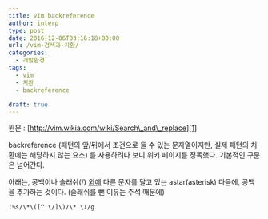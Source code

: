 ```yaml
---
title: vim backreference
author: interp
type: post
date: 2016-12-06T03:16:18+00:00
url: /vim-검색과-치환/
categories:
  - 개발환경
tags:
  - vim
  - 치환
  - backreference

draft: true
---
```

원문 : [http://vim.wikia.com/wiki/Search\_and\_replace][1]

backreference (패턴의 앞/뒤에서 조건으로 둘 수 있는 문자열이지만, 실제 패턴의 치환에는 해당하지 않는 요소) 를 사용하려다 보니 위키 페이지를 정독했다. 기본적인 구문은 넘어간다.

아래는, 공백이나 슬래쉬(/) <span style="text-decoration: underline;">외에</span> 다른 문자를 달고 있는 astar(asterisk) 다음에, 공백을 추가하는 것이다. (슬래쉬를 뺀 이유는 주석 때문에)

```plain
:%s/\*\([^ \/]\)/\* \1/g
```

 [1]: http://vim.wikia.com/wiki/Search_and_replace
